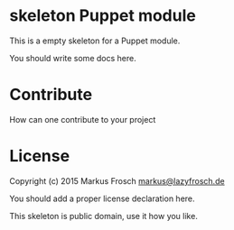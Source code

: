 skeleton Puppet module
======================

This is a empty skeleton for a Puppet module.

You should write some docs here.

# Contribute

How can one contribute to your project

# License

Copyright (c) 2015 Markus Frosch <markus@lazyfrosch.de>

You should add a proper license declaration here.

This skeleton is public domain, use it how you like.
